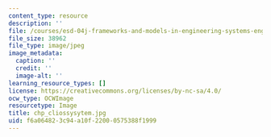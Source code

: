 ```yaml
---
content_type: resource
description: ''
file: /courses/esd-04j-frameworks-and-models-in-engineering-systems-engineering-system-design-spring-2007/f6a064823c94a10f22000575388f1999_chp_cliossysytem.jpg
file_size: 38962
file_type: image/jpeg
image_metadata:
  caption: ''
  credit: ''
  image-alt: ''
learning_resource_types: []
license: https://creativecommons.org/licenses/by-nc-sa/4.0/
ocw_type: OCWImage
resourcetype: Image
title: chp_cliossysytem.jpg
uid: f6a06482-3c94-a10f-2200-0575388f1999
---
```

